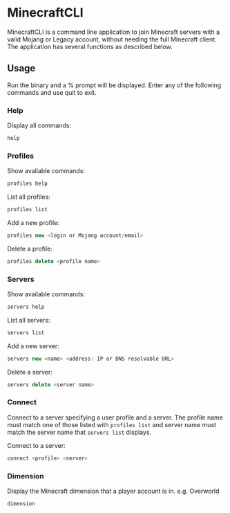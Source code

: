 # MinecraftCLI

MinecraftCLI is a command line application to join Minecraft servers with a valid Mojang or Legacy account, without needing the full Minecraft client. The application has several functions as described below.

## Usage

Run the binary and a % prompt will be displayed. Enter any of the following commands and use quit to exit.

### Help

Display all commands:

```javascript
help
```

### Profiles

Show available commands:

```javascript
profiles help
```

List all profiles:

```javascript
profiles list
```
Add a new profile:

```javascript
profiles new <login or Mojang account/email> 
```
Delete a profile:

```javascript
profiles delete <profile name>
```

### Servers

Show available commands:

```javascript
servers help
```

List all servers:

```javascript
servers list
```
Add a new server:

```javascript
servers new <name> <address: IP or DNS resolvable URL>
```
Delete a server:

```javascript
servers delete <server name>
```

### Connect

Connect to a server specifying a user profile and a server. The profile name must match one of those listed with `profiles list` and server name must match the server name that `servers list` displays.

Connect to a server:

```javascript
connect <profile> <server>
```

### Dimension

Display the Minecraft dimension that a player account is in. e.g. Overworld

```javascript
dimension
```

